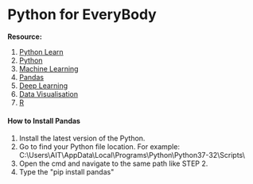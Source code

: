 # Python for EveryBody
**Resource:**
1. [Python Learn](http://www.pythonlearn.com/)
2. [Python](https://www.kaggle.com/learn/python)
3. [Machine Learning](https://www.kaggle.com/learn/machine-learning)
4. [Pandas](https://www.kaggle.com/learn/pandas)
5. [Deep Learning](https://www.kaggle.com/learn/deep-learning)
6. [Data Visualisation](https://www.kaggle.com/learn/data-visualisation)
7. [R](https://www.kaggle.com/learn/r)

#### How to Install Pandas
1. Install the latest version of the Python.
2. Go to find your Python file location.
	For example: C:\Users\AIT\AppData\Local\Programs\Python\Python37-32\Scripts\
3. Open the cmd and navigate to the same path like STEP 2.
4. Type the "pip install pandas" 

